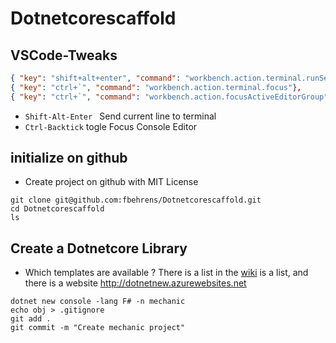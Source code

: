 # Dotnetcorescaffold

## VSCode-Tweaks
```json
{ "key": "shift+alt+enter", "command": "workbench.action.terminal.runSelectedText", "when": "editorTextFocus" },
{ "key": "ctrl+`", "command": "workbench.action.terminal.focus"},
{ "key": "ctrl+`", "command": "workbench.action.focusActiveEditorGroup", "when": "terminalFocus"}
```
* `Shift-Alt-Enter ` Send current line to terminal
* `Ctrl-Backtick` togle Focus Console Editor

## initialize on github

* Create project on github with MIT License
```
git clone git@github.com:fbehrens/Dotnetcorescaffold.git
cd Dotnetcorescaffold
ls
```

## Create a Dotnetcore Library

* Which templates are available ?
There is a list in the [wiki](https://github.com/dotnet/templating/wiki/Available-templates-for-dotnet-new) is a list,
and there is a website http://dotnetnew.azurewebsites.net


```
dotnet new console -lang F# -n mechanic
echo obj > .gitignore
git add .
git commit -m "Create mechanic project"
```
